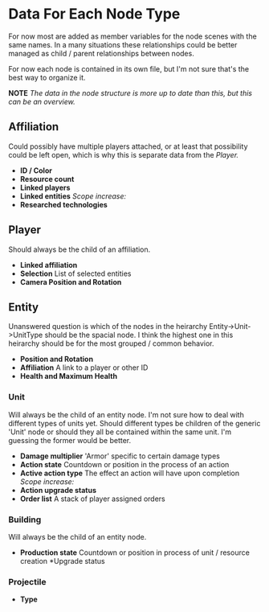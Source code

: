 # Data For Each Node Type
For now most are added as member variables for the node scenes with the same names. In a many situations these relationships could be better managed as child / parent relationships between nodes.

For now each node is contained in its own file, but I'm not sure that's the best way to organize it.

**NOTE** *The data in the node structure is more up to date than this, but this can be an overview.*

## Affiliation
Could possibly have multiple players attached, or at least that possibility could be left open, which is why this is separate data from the *Player.*
- **ID / Color**
- **Resource count**
- **Linked players**
- **Linked entities**
*Scope increase:*
- **Researched technologies** 

## Player
Should always be the child of an affiliation.

- **Linked affiliation**
- **Selection** List of selected entities
- **Camera Position and Rotation**

## Entity
Unanswered question is which of the nodes in the heirarchy Entity->Unit->UnitType should be the spacial node. I think the highest one in this heirarchy should be for the most grouped / common behavior.

- **Position and Rotation**
- **Affiliation** A link to a player or other ID
- **Health and Maximum Health**

### Unit
Will always be the child of an entity node. I'm not sure how to deal with different types of units yet. Should different types be children of the generic 'Unit' node or should they all be contained within the same unit. I'm guessing the former would be better.

- **Damage multiplier** 'Armor' specific to certain damage types
- **Action state** Countdown or position in the process of an action
- **Active action type** The effect an action will have upon completion
*Scope increase:*
- **Action upgrade status**
- **Order list** A stack of player assigned orders

### Building
Will always be the child of an entity node.

- **Production state** Countdown or position in process of unit / resource creation
*Upgrade status

### Projectile
- **Type**
